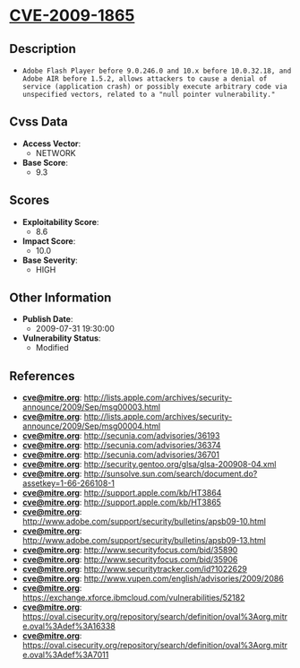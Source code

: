 
# [CVE-2009-1865](https://cve.mitre.org/cgi-bin/cvename.cgi?name=CVE-2009-1865)

## Description

- `Adobe Flash Player before 9.0.246.0 and 10.x before 10.0.32.18, and Adobe AIR before 1.5.2, allows attackers to cause a denial of service (application crash) or possibly execute arbitrary code via unspecified vectors, related to a "null pointer vulnerability."`

## Cvss Data

- **Access Vector**:
  - NETWORK
- **Base Score**:
  - 9.3

## Scores

- **Exploitability Score**:
  - 8.6
- **Impact Score**:
  - 10.0
- **Base Severity**:
  - HIGH

## Other Information

- **Publish Date**:
  - 2009-07-31 19:30:00
- **Vulnerability Status**:
  - Modified

## References

- **cve@mitre.org**: http://lists.apple.com/archives/security-announce/2009/Sep/msg00003.html
- **cve@mitre.org**: http://lists.apple.com/archives/security-announce/2009/Sep/msg00004.html
- **cve@mitre.org**: http://secunia.com/advisories/36193
- **cve@mitre.org**: http://secunia.com/advisories/36374
- **cve@mitre.org**: http://secunia.com/advisories/36701
- **cve@mitre.org**: http://security.gentoo.org/glsa/glsa-200908-04.xml
- **cve@mitre.org**: http://sunsolve.sun.com/search/document.do?assetkey=1-66-266108-1
- **cve@mitre.org**: http://support.apple.com/kb/HT3864
- **cve@mitre.org**: http://support.apple.com/kb/HT3865
- **cve@mitre.org**: http://www.adobe.com/support/security/bulletins/apsb09-10.html
- **cve@mitre.org**: http://www.adobe.com/support/security/bulletins/apsb09-13.html
- **cve@mitre.org**: http://www.securityfocus.com/bid/35890
- **cve@mitre.org**: http://www.securityfocus.com/bid/35906
- **cve@mitre.org**: http://www.securitytracker.com/id?1022629
- **cve@mitre.org**: http://www.vupen.com/english/advisories/2009/2086
- **cve@mitre.org**: https://exchange.xforce.ibmcloud.com/vulnerabilities/52182
- **cve@mitre.org**: https://oval.cisecurity.org/repository/search/definition/oval%3Aorg.mitre.oval%3Adef%3A16338
- **cve@mitre.org**: https://oval.cisecurity.org/repository/search/definition/oval%3Aorg.mitre.oval%3Adef%3A7011
